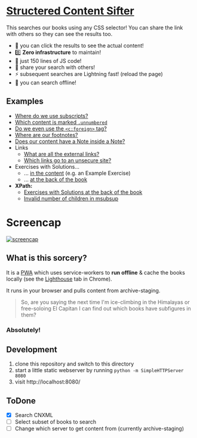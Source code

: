 # [Structered Content Sifter](https://openstax.github.io/sifter/)

This searches our books using any CSS selector! You can share the link with others so they can see the results too.

- :eyes: you can click the results to see the actual content!
- :zero: **Zero infrastructure** to maintain!
- :mouse2: just 150 lines of JS code!
- :link: share your search with others!
- :zap: subsequent searches are Lightning fast! (reload the page)
- :electric_plug: you can search offline!

## Examples

- [Where do we use subscripts?](https://openstax.github.io/sifter/?v=1&sourceFormat=xhtml&q=sub)
- [Which content is marked `.unnumbered`](https://openstax.github.io/sifter/?v=1&sourceFormat=xhtml&q=.unnumbered)
- [Do we even use the `<c:foreign>` tag?](https://openstax.github.io/sifter/?v=1&sourceFormat=cnxml&q=//c:foreign)
- [Where are our footnotes?](https://openstax.github.io/sifter/?v=1&sourceFormat=xhtml&q=[role="doc-footnote"])
- [Does our content have a Note inside a Note?](https://openstax.github.io/sifter/?v=1&sourceFormat=cnxml&q=//c:note//c:note)
- Links
    - [What are all the external links?](https://openstax.github.io/sifter/?v=1&sourceFormat=xhtml&q=a[href%5E=http])
    - [Which links go to an unsecure site?](https://openstax.github.io/sifter/?v=1&sourceFormat=xhtml&q=a[href%5E="http%3A"])
- Exercises with Solutions...
    - ... [in the content](https://openstax.github.io/sifter/?v=1&sourceFormat=cnxml&q=//c:exercise//c:solution) (e.g. an Example Exercise)
    - ... [at the back of the book](https://openstax.github.io/sifter/?v=1&sourceFormat=xhtml&q=[data-type="exercise"]+[data-type="problem"]+>+a.os-number)
- **XPath:** 
    - [Exercises with Solutions at the back of the book](https://openstax.github.io/sifter/?v=1&sourceFormat=xhtml&q=%2F%2Fh%3A*[%40data-type="exercise"][h%3A*[%40data-type="problem"][h%3Aa[%40class=%27os-number%27]]])
    - [Invalid number of children in msubsup](https://openstax.github.io/sifter/?v=1&sourceFormat=xhtml&q=//m%3Amsubsup[count(*)!=3])

# Screencap

[![screencap](https://user-images.githubusercontent.com/253202/85438274-6c2ba700-b551-11ea-8157-897d12a527ae.gif)](https://openstax.github.io/sifter/)


## What is this sorcery?

It is a [PWA](https://web.dev/progressive-web-apps/) which uses service-workers to **run offline** & cache the books locally (see the [Lighthouse](https://developers.google.com/web/tools/lighthouse/) tab in Chrome).

It runs in your browser and pulls content from archive-staging.

> So, are you saying the next time I'm ice-climbing in the Himalayas or free-soloing El Capitan I can find out which books have subfigures in them?

### Absolutely!


## Development

1. clone this repository and switch to this directory
1. start a little static webserver by running `python -m SimpleHTTPServer 8080`
1. visit http://localhost:8080/


## ToDone

- [x] Search CNXML
- [ ] Select subset of books to search
- [ ] Change which server to get content from (currently archive-staging)
